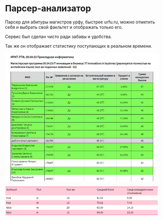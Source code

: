 # Парсер-анализатор
Парсер для абитуры магистров урфу, быстрее urfu.ru, можно отметить себя и выбрать свой факльтет и отображать только его.

Сервис был сделан чисто ради забавы и удобства.

Так же он отображает статистику поступающих в реальном времени.

![pic1](pictures/view.png "Как это выглядит")​

![pic2](pictures/statistic.png "Статистика")​